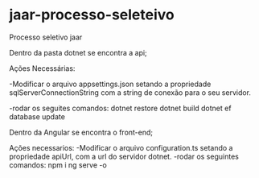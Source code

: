 # jaar-processo-seleteivo
Processo seletivo jaar


Dentro da pasta dotnet se encontra a api;

  Ações Necessárias:

  -Modificar o arquivo appsettings.json setando a propriedade sqlServerConnectionString com a string de conexão para o seu servidor.

  -rodar os seguites comandos:
  dotnet restore
  dotnet build
  dotnet ef database update
 
Dentro da Angular se encontra o front-end;

 Ações necessarios:
 -Modificar o arquivo configuration.ts setando a propriedade apiUrl, com a url do servidor dotnet.
 -rodar os seguintes comandos:
  npm i
  ng serve -o

